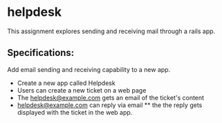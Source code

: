 # helpdesk

This assignment explores sending and receiving mail through a rails app.

## Specifications:

Add email sending and receiving capability to a new app.

* Create a new app called Helpdesk
* Users can create a new ticket on a web page
* The helpdesk@example.com gets an email of the ticket's content
* helpdesk@example.com can reply via email
** the the reply gets displayed with the ticket in the web app.
